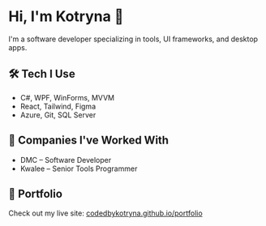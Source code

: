 # Hi, I'm Kotryna 👋

I'm a software developer specializing in tools, UI frameworks, and desktop apps.

## 🛠 Tech I Use

- C#, WPF, WinForms, MVVM
- React, Tailwind, Figma
- Azure, Git, SQL Server

## 🏢 Companies I've Worked With

- DMC – Software Developer
- Kwalee – Senior Tools Programmer

## 🚀 Portfolio

Check out my live site: [codedbykotryna.github.io/portfolio](https://codedbykotryna.github.io/portfolio)
